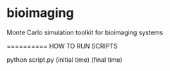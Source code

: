 bioimaging
==========

Monte Carlo simulation toolkit for bioimaging systems

==========
HOW TO RUN SCRIPTS

python script.py (initial time) (final time)


